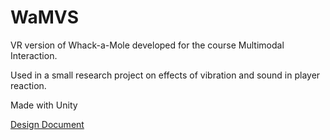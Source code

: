 # WaMVS

VR version of Whack-a-Mole developed for the course Multimodal Interaction.

Used in a small research project on effects of vibration and sound in player reaction.

Made with Unity

[Design Document](Docs/DesignDocument.md)